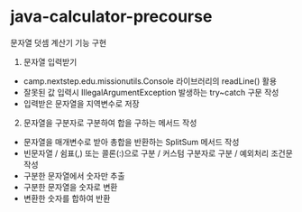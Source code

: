 # java-calculator-precourse

문자열 덧셈 계산기 기능 구현
1. 문자열 입력받기
- camp.nextstep.edu.missionutils.Console 라이브러리의 readLine() 활용
- 잘못된 값 입력시 IllegalArgumentException 발생하는 try~catch 구문 작성
- 입력받은 문자열을 지역변수로 저장


2. 문자열을 구분자로 구분하여 합을 구하는 메서드 작성
- 문자열을 매개변수로 받아 총합을 반환하는 SplitSum 메서드 작성
- 빈문자열 / 쉼표(,) 또는 콜론(:)으로 구분 / 커스텀 구분자로 구분 / 예외처리 조건문 작성
- 구분한 문자열에서 숫자만 추출
- 구분한 문자열을 숫자로 변환
- 변환한 숫자를 합하여 반환
